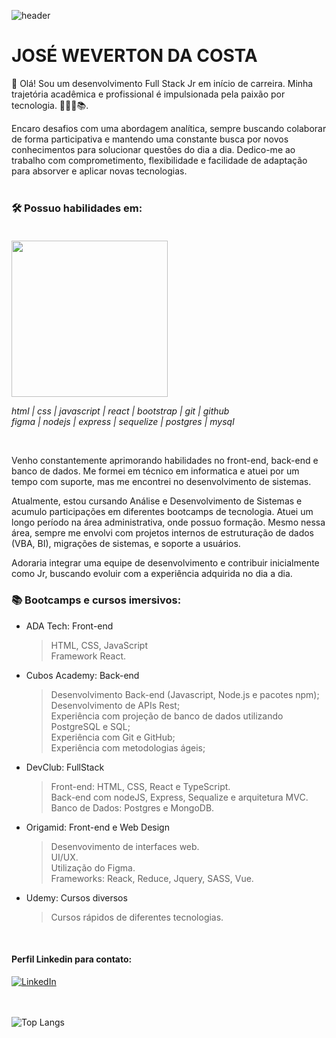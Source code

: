 
![header](https://capsule-render.vercel.app/api?type=waving&&color=154c79&height=120&section=header&fontSize=90)

# JOSÉ WEVERTON DA COSTA


<!--[![Typing SVG](https://readme-typing-svg.demolab.com?font=Fira+Code&pause=1000&color=154C79&multiline=true&random=false&width=435&height=90&lines=Desenvolvedor+de+software%3A;Front-end+%7C+Back-end;Banco+de+dados)](https://git.io/typing-svg)-->

👋 Olá! Sou um desenvolvimento Full Stack Jr em início de carreira. Minha trajetória acadêmica e profissional é impulsionada pela paixão por tecnologia. 👨🏻‍💻📚.

Encaro desafios com uma abordagem analítica, sempre buscando colaborar de forma participativa e mantendo uma constante busca por novos conhecimentos para solucionar questões do dia a dia. Dedico-me ao trabalho com comprometimento, flexibilidade e facilidade de adaptação para absorver e aplicar novas tecnologias.<br><br>


### 🛠️ Possuo habilidades em: <br><br>

<div>
<img width=250px src="https://skillicons.dev/icons?i=html,css,javascript,react,bootstrap,git,github,figma,nodejs,express,sequelize,postgres,mysql&perline=7" />
</div>

*html | css | javascript | react | bootstrap | git | github<br>figma | nodejs | express | sequelize | postgres | mysql*

<br>

Venho constantemente aprimorando habilidades no front-end, back-end e banco de dados. Me formei em técnico em informatica e atuei por um tempo com suporte, mas me encontrei no desenvolvimento de sistemas.

Atualmente, estou cursando Análise e Desenvolvimento de Sistemas e acumulo participações em diferentes bootcamps de tecnologia. Atuei um longo período na área administrativa, onde possuo formação. Mesmo  nessa área, sempre me envolvi com projetos internos de estruturação de dados (VBA, BI), migrações de sistemas, e soporte a usuários. 

Adoraria integrar uma equipe de desenvolvimento e contribuir inicialmente como Jr, buscando evoluir com a experiência adquirida no dia a dia.

### 📚 Bootcamps e cursos imersivos:

- ADA Tech: Front-end
  >HTML, CSS, JavaScript<br>
  >Framework React.
  
- Cubos Academy: Back-end
  >Desenvolvimento Back-end (Javascript, Node.js e pacotes npm);<br>
  >Desenvolvimento de APIs Rest;<br>
  >Experiência com projeção de banco de dados utilizando PostgreSQL e SQL;<br>
  >Experiência com Git e GitHub;<br>
  >Experiência com metodologias ágeis;<br>
  
- DevClub: FullStack
  >Front-end: HTML, CSS, React e TypeScript.<br> 
  >Back-end com nodeJS, Express, Sequalize e arquitetura MVC.<br>
   >Banco de Dados: Postgres e MongoDB. <br>
- Origamid: Front-end e Web Design
  > Desenvovimento de interfaces web.<br>
  > UI/UX.<br>
  > Utilização do Figma.<br>
  > Frameworks: Reack, Reduce, Jquery, SASS, Vue.<br>
  
- Udemy: Cursos diversos
  >Cursos rápidos de diferentes tecnologias.
  
<br>

####  Perfil Linkedin para contato:

[![LinkedIn](<https://img.shields.io/badge/LinkedIn-0077B5?style=for-the-badge&logo=linkedin&logoColor=white>)](<https://www.linkedin.com/in/jose-weverton/>)<br>
<br><br>

<!--![Jose Weverton Stats](https://github-readme-stats.vercel.app/api?username=joseweverton&show_icons=true&theme=transparent)-->

<!--[![Top Langs](https://github-readme-stats.vercel.app/api/top-langs/?username=anuraghazra)](https://github.com/anuraghazra/github-readme-stats) -->

![Top Langs](https://github-readme-stats.vercel.app/api/top-langs/?username=joseweverton&layout=compact)



